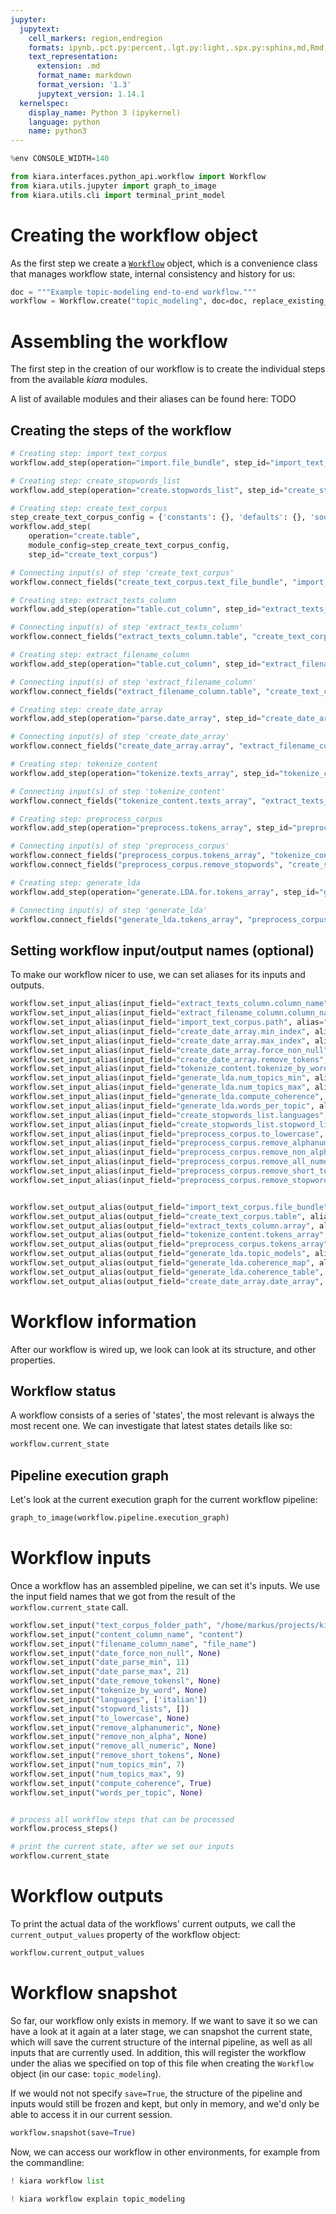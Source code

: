 ```yaml
---
jupyter:
  jupytext:
    cell_markers: region,endregion
    formats: ipynb,.pct.py:percent,.lgt.py:light,.spx.py:sphinx,md,Rmd,.pandoc.md:pandoc
    text_representation:
      extension: .md
      format_name: markdown
      format_version: '1.3'
      jupytext_version: 1.14.1
  kernelspec:
    display_name: Python 3 (ipykernel)
    language: python
    name: python3
---
```


```python
%env CONSOLE_WIDTH=140

from kiara.interfaces.python_api.workflow import Workflow
from kiara.utils.jupyter import graph_to_image
from kiara.utils.cli import terminal_print_model
```


# Creating the workflow object <a class="anchor" id="create_workflow_obj"></a>

As the first step we create a [`Workflow`](https://dharpa.org/kiara/latest/reference/kiara/interfaces/python_api/workflow/) object, which is a convenience class that manages workflow state, internal consistency and history for us:

```python
doc = """Example topic-modeling end-to-end workflow."""
workflow = Workflow.create("topic_modeling", doc=doc, replace_existing_alias=True)
```

# Assembling the workflow <a class="anchor" id="assembly"></a>

The first step in the creation of our workflow is to create the individual steps from the available *kiara* modules.

A list of available modules and their aliases can be found here: TODO

## Creating the steps of the workflow <a class="anchor" id="creating_steps"></a>

```python
# Creating step: import_text_corpus
workflow.add_step(operation="import.file_bundle", step_id="import_text_corpus")
```
```python
# Creating step: create_stopwords_list
workflow.add_step(operation="create.stopwords_list", step_id="create_stopwords_list")
```
```python
# Creating step: create_text_corpus
step_create_text_corpus_config = {'constants': {}, 'defaults': {}, 'source_type': 'text_file_bundle', 'target_type': 'table', 'ignore_errors': False}
workflow.add_step(
    operation="create.table",
    module_config=step_create_text_corpus_config,
    step_id="create_text_corpus")
```
```python
# Connecting input(s) of step 'create_text_corpus'
workflow.connect_fields("create_text_corpus.text_file_bundle", "import_text_corpus.file_bundle")
```
```python
# Creating step: extract_texts_column
workflow.add_step(operation="table.cut_column", step_id="extract_texts_column")
```
```python
# Connecting input(s) of step 'extract_texts_column'
workflow.connect_fields("extract_texts_column.table", "create_text_corpus.table")
```
```python
# Creating step: extract_filename_column
workflow.add_step(operation="table.cut_column", step_id="extract_filename_column")
```
```python
# Connecting input(s) of step 'extract_filename_column'
workflow.connect_fields("extract_filename_column.table", "create_text_corpus.table")
```
```python
# Creating step: create_date_array
workflow.add_step(operation="parse.date_array", step_id="create_date_array")
```
```python
# Connecting input(s) of step 'create_date_array'
workflow.connect_fields("create_date_array.array", "extract_filename_column.array")
```
```python
# Creating step: tokenize_content
workflow.add_step(operation="tokenize.texts_array", step_id="tokenize_content")
```
```python
# Connecting input(s) of step 'tokenize_content'
workflow.connect_fields("tokenize_content.texts_array", "extract_texts_column.array")
```
```python
# Creating step: preprocess_corpus
workflow.add_step(operation="preprocess.tokens_array", step_id="preprocess_corpus")
```
```python
# Connecting input(s) of step 'preprocess_corpus'
workflow.connect_fields("preprocess_corpus.tokens_array", "tokenize_content.tokens_array")
workflow.connect_fields("preprocess_corpus.remove_stopwords", "create_stopwords_list.stopwords_list")
```
```python
# Creating step: generate_lda
workflow.add_step(operation="generate.LDA.for.tokens_array", step_id="generate_lda")
```
```python
# Connecting input(s) of step 'generate_lda'
workflow.connect_fields("generate_lda.tokens_array", "preprocess_corpus.tokens_array")
```
## Setting workflow input/output names (optional)

To make our workflow nicer to use, we can set aliases for its inputs and outputs.
```python
workflow.set_input_alias(input_field="extract_texts_column.column_name", alias="content_column_name")
workflow.set_input_alias(input_field="extract_filename_column.column_name", alias="filename_column_name")
workflow.set_input_alias(input_field="import_text_corpus.path", alias="text_corpus_folder_path")
workflow.set_input_alias(input_field="create_date_array.min_index", alias="date_parse_min")
workflow.set_input_alias(input_field="create_date_array.max_index", alias="date_parse_max")
workflow.set_input_alias(input_field="create_date_array.force_non_null", alias="date_force_non_null")
workflow.set_input_alias(input_field="create_date_array.remove_tokens", alias="date_remove_tokensl")
workflow.set_input_alias(input_field="tokenize_content.tokenize_by_word", alias="tokenize_by_word")
workflow.set_input_alias(input_field="generate_lda.num_topics_min", alias="num_topics_min")
workflow.set_input_alias(input_field="generate_lda.num_topics_max", alias="num_topics_max")
workflow.set_input_alias(input_field="generate_lda.compute_coherence", alias="compute_coherence")
workflow.set_input_alias(input_field="generate_lda.words_per_topic", alias="words_per_topic")
workflow.set_input_alias(input_field="create_stopwords_list.languages", alias="languages")
workflow.set_input_alias(input_field="create_stopwords_list.stopword_lists", alias="stopword_lists")
workflow.set_input_alias(input_field="preprocess_corpus.to_lowercase", alias="to_lowercase")
workflow.set_input_alias(input_field="preprocess_corpus.remove_alphanumeric", alias="remove_alphanumeric")
workflow.set_input_alias(input_field="preprocess_corpus.remove_non_alpha", alias="remove_non_alpha")
workflow.set_input_alias(input_field="preprocess_corpus.remove_all_numeric", alias="remove_all_numeric")
workflow.set_input_alias(input_field="preprocess_corpus.remove_short_tokens", alias="remove_short_tokens")
workflow.set_input_alias(input_field="preprocess_corpus.remove_stopwords", alias="remove_stopwords")


workflow.set_output_alias(output_field="import_text_corpus.file_bundle", alias="text_corpus_file_bundle")
workflow.set_output_alias(output_field="create_text_corpus.table", alias="text_corpus_table")
workflow.set_output_alias(output_field="extract_texts_column.array", alias="content_array")
workflow.set_output_alias(output_field="tokenize_content.tokens_array", alias="tokenized_corpus")
workflow.set_output_alias(output_field="preprocess_corpus.tokens_array", alias="preprocessed_corpus")
workflow.set_output_alias(output_field="generate_lda.topic_models", alias="topic_models")
workflow.set_output_alias(output_field="generate_lda.coherence_map", alias="coherence_map")
workflow.set_output_alias(output_field="generate_lda.coherence_table", alias="coherence_table")
workflow.set_output_alias(output_field="create_date_array.date_array", alias="date_array")
```
# Workflow information <a class="anchor" id="pipeline_info"></a>

After our workflow is wired up, we look can look at its structure, and other properties.



## Workflow status

A workflow consists of a series of 'states', the most relevant is always the most recent one. We can investigate
that latest states details like so:

```python
workflow.current_state
```

## Pipeline execution graph

Let's look at the current execution graph for the current workflow pipeline:

```python
graph_to_image(workflow.pipeline.execution_graph)
```

# Workflow inputs <a class="anchor" id="pipeline_inputs"></a>

Once a workflow has an assembled pipeline, we can set it's inputs. We use the input field
names that we got from the result of the `workflow.current_state` call.

```python
workflow.set_input("text_corpus_folder_path", "/home/markus/projects/kiara/dev/kiara.examples/examples/pipelines/topic_modeling/../../data/text_corpus/data")
workflow.set_input("content_column_name", "content")
workflow.set_input("filename_column_name", "file_name")
workflow.set_input("date_force_non_null", None)
workflow.set_input("date_parse_min", 11)
workflow.set_input("date_parse_max", 21)
workflow.set_input("date_remove_tokensl", None)
workflow.set_input("tokenize_by_word", None)
workflow.set_input("languages", ['italian'])
workflow.set_input("stopword_lists", [])
workflow.set_input("to_lowercase", None)
workflow.set_input("remove_alphanumeric", None)
workflow.set_input("remove_non_alpha", None)
workflow.set_input("remove_all_numeric", None)
workflow.set_input("remove_short_tokens", None)
workflow.set_input("num_topics_min", 7)
workflow.set_input("num_topics_max", 9)
workflow.set_input("compute_coherence", True)
workflow.set_input("words_per_topic", None)


# process all workflow steps that can be processed
workflow.process_steps()

# print the current state, after we set our inputs
workflow.current_state
```

# Workflow outputs <a class="anchor" id="pipeline_outputs"></a>

To print the actual data of the workflows' current outputs, we call the `current_output_values` property of the workflow object:

```python
workflow.current_output_values
```

# Workflow snapshot <a class="anchor" id="snapshot"></a>

So far, our workflow only exists in memory. If we want to save it so we can have a look at it again at a later stage, we can snapshot the current state, which will save the current structure of the internal pipeline, as well as all inputs that are currently used. In addition, this will register the workflow under the alias we specified on top of this file when creating the `Workflow` object (in our case: `topic_modeling`).

If we would not not specify `save=True`, the structure of the pipeline and inputs would still be frozen and kept, but only in memory, and we'd only be able to access it in our current session.

```python
workflow.snapshot(save=True)
```

Now, we can access our workflow in other environments, for example from the commandline:

```python
! kiara workflow list
```

```python
! kiara workflow explain topic_modeling
```
